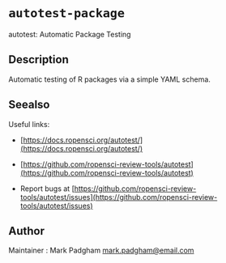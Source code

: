 # `autotest-package`

autotest: Automatic Package Testing


## Description

Automatic testing of R packages via a simple YAML schema.


## Seealso

Useful links:
   

*   [https://docs.ropensci.org/autotest/](https://docs.ropensci.org/autotest/)   

*   [https://github.com/ropensci-review-tools/autotest](https://github.com/ropensci-review-tools/autotest)   

*  Report bugs at [https://github.com/ropensci-review-tools/autotest/issues](https://github.com/ropensci-review-tools/autotest/issues)


## Author

Maintainer : Mark Padgham mark.padgham@email.com



